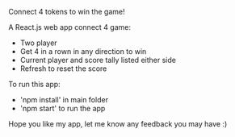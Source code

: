 Connect 4 tokens to win the game!

A React.js web app connect 4 game:

- Two player
- Get 4 in a rown in any direction to win
- Current player and score tally listed either side
- Refresh to reset the score

To run this app:

- 'npm install' in main folder
- 'npm start' to run the app

Hope you like my app, let me know any feedback you may have :)
